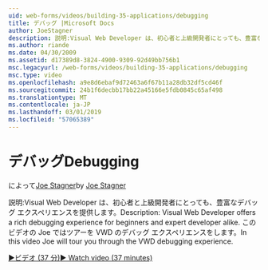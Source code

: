 ```yaml
---
uid: web-forms/videos/building-35-applications/debugging
title: デバッグ |Microsoft Docs
author: JoeStagner
description: 説明:Visual Web Developer は、初心者と上級開発者にとっても、豊富なデバッグ エクスペリエンスを提供します。 このビデオでは Joe はツアーを VW をしています.
ms.author: riande
ms.date: 04/30/2009
ms.assetid: d17389d8-3824-4900-9309-92d49bb756b1
msc.legacyurl: /web-forms/videos/building-35-applications/debugging
msc.type: video
ms.openlocfilehash: a9e8d6ebaf9d72463a6f67b11a28db32df5cd46f
ms.sourcegitcommit: 24b1f6decbb17bb22a45166e5fdb0845c65af498
ms.translationtype: MT
ms.contentlocale: ja-JP
ms.lasthandoff: 03/01/2019
ms.locfileid: "57065389"
---
```

<a name="debugging"></a><span data-ttu-id="2216b-104">デバッグ</span><span class="sxs-lookup"><span data-stu-id="2216b-104">Debugging</span></span>
====================
<span data-ttu-id="2216b-105">によって[Joe Stagner](https://github.com/JoeStagner)</span><span class="sxs-lookup"><span data-stu-id="2216b-105">by [Joe Stagner](https://github.com/JoeStagner)</span></span>

<span data-ttu-id="2216b-106">説明:Visual Web Developer は、初心者と上級開発者にとっても、豊富なデバッグ エクスペリエンスを提供します。</span><span class="sxs-lookup"><span data-stu-id="2216b-106">Description: Visual Web Developer offers a rich debugging experience for beginners and expert developer alike.</span></span> <span data-ttu-id="2216b-107">このビデオの Joe ではツアーを VWD のデバッグ エクスペリエンスをします。</span><span class="sxs-lookup"><span data-stu-id="2216b-107">In this video Joe will tour you through the VWD debugging experience.</span></span>

[<span data-ttu-id="2216b-108">&#9654;ビデオ (37 分)</span><span class="sxs-lookup"><span data-stu-id="2216b-108">&#9654; Watch video (37 minutes)</span></span>](https://channel9.msdn.com/Blogs/ASP-NET-Site-Videos/debugging)
